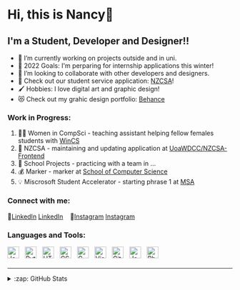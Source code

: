 # Hi, this is Nancy👋 
## I'm a Student, Developer and Designer!!

- 🌱 I’m currently working on projects outside and in uni.
- 🥅 2022 Goals: I'm perparing for internship applications this winter!
- 👯 I’m looking to collaborate with other developers and designers.
- 🐼 Check out our student service application: [NZCSA](https://nzcsa.wdcc.co.nz/)!
- 🖌️ Hobbies: I love digital art and graphic design!
- 😻 Check out my grahic design portfolio: [Behance](https://www.behance.net/nancy111570b77)

### Work in Progress:

1. 👩‍💻 Women in CompSci - teaching assistant helping fellow females students with [WinCS](https://www.facebook.com/groups/UOA.WINCS/)
2. 💪 NZCSA - maintaining and updating application at [UoaWDCC/NZCSA-Frontend](https://github.com/UoaWDCC/NZCSA-Frontend)
3. 🎉 School Projects - practicing with a team in ...
4. 💰 Marker - marker at [School of Computer Science](https://www.auckland.ac.nz/en/science/about-the-faculty/school-of-computer-science.html)
5. 💡 Miscrosoft Student Accelerator - starting phrase 1 at [MSA](https://github.com/NZMSA/2022-Phase-1)

### Connect with me:

👔[LinkedIn](https://www.linkedin.com/in/nancy-zhong-226aa5220/#gh-light-mode-only)
[LinkedIn](https://www.linkedin.com/in/nancy-zhong-226aa5220/#gh-dark-mode-only)
&nbsp;&nbsp;
🤳[Instagram](https://www.instagram.com/nancyzl7/#gh-light-mode-only)
[Instagram](https://www.instagram.com/nancyzl7/#gh-dark-mode-only)

### Languages and Tools:

<img align="left" alt="Java" width="26px" src="https://cdn.jsdelivr.net/gh/devicons/devicon/icons/java/java-original.svg" style="padding-right:10px;" />
<img align="left" alt="Python" width="26px" src="https://cdn.jsdelivr.net/gh/devicons/devicon/icons/python/python-original.svg" style="padding-right:10px;" />
<img align="left" alt="HTML5" width="26px" src="https://cdn.jsdelivr.net/gh/devicons/devicon/icons/html5/html5-original.svg" style="padding-right:10px;" />
<img align="left" alt="CSS3" width="26px" src="https://cdn.jsdelivr.net/gh/devicons/devicon/icons/css3/css3-original.svg" style="padding-right:10px;" />
<img align="left" alt="C" width="26px" src="https://cdn.jsdelivr.net/gh/devicons/devicon/icons/c/c-original.svg" style="padding-right:10px;" />
<img align="left" alt="Visual Studio Code" width="26px" src="https://cdn.jsdelivr.net/gh/devicons/devicon/icons/vscode/vscode-original.svg" style="padding-right:10px;" />
<img align="left" alt="GitHub" width="26px" src="https://user-images.githubusercontent.com/3369400/139447912-e0f43f33-6d9f-45f8-be46-2df5bbc91289.png" style="padding-right:10px;" />
<img align="left" alt="JavaScript" width="26px" src="https://cdn.jsdelivr.net/gh/devicons/devicon/icons/javascript/javascript-original.svg" style="padding-right:10px;" />
<img align="left" alt="PhotoShop" width="26px" src="https://cdn.jsdelivr.net/gh/devicons/devicon/icons/photoshop/photoshop-plain.svg" style="padding-right:10px;" />

<br />
<br />

---

<details>
  <summary>:zap: GitHub Stats</summary>

</details>

[website]: https://codeSTACKr.com
[course]: http://vsCodeHero.com
